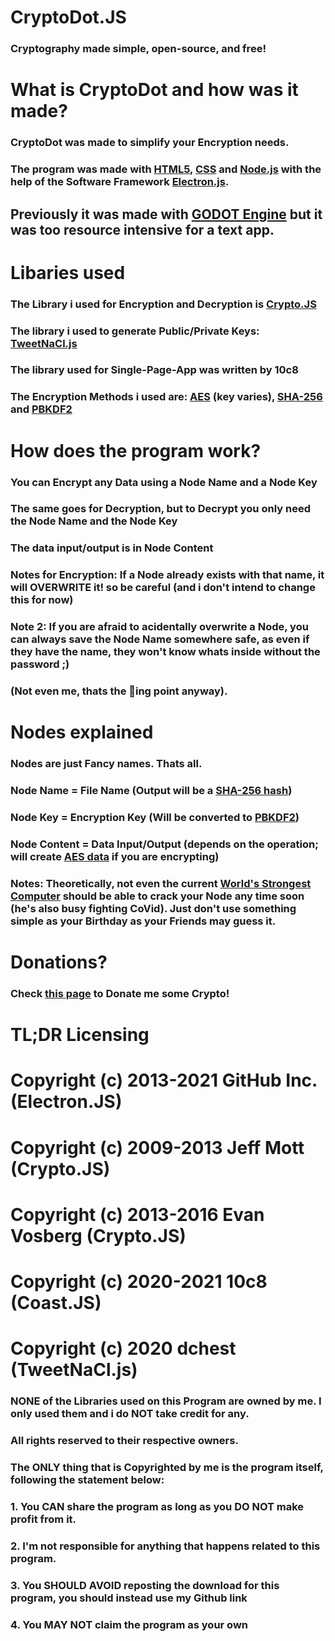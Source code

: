 # CryptoDot.JS
### Cryptography made simple, open-source, and free!

# What is CryptoDot and how was it made?
### CryptoDot was made to simplify your Encryption needs.

### The program was made with [HTML5](https://en.wikipedia.org/wiki/HTML5), [CSS](https://en.wikipedia.org/wiki/CSS) and [Node.js](https://en.wikipedia.org/wiki/Node.js) with the help of the Software Framework [Electron.js](https://en.wikipedia.org/wiki/Electron_(software_framework)).

## Previously it was made with [GODOT Engine](https://godotengine.org/) but it was too resource intensive for a text app.

# Libaries used
### The Library i used for Encryption and Decryption is [Crypto.JS](https://cryptojs.gitbook.io/docs/)
### The library i used to generate Public/Private Keys: [TweetNaCl.js](https://www.npmjs.com/package/tweetnacl)
### The library used for Single-Page-App was written by 10c8
### The Encryption Methods i used are: [AES](https://en.wikipedia.org/wiki/Advanced_Encryption_Standard) (key varies), [SHA-256](https://en.wikipedia.org/wiki/SHA-2) and [PBKDF2](https://en.wikipedia.org/wiki/PBKDF2)

# How does the program work?
### You can Encrypt any Data using a Node Name and a Node Key
### The same goes for Decryption, but to Decrypt you only need the Node Name and the Node Key
### The data input/output is in Node Content

### Notes for Encryption: If a Node already exists with that name, it will OVERWRITE it! so be careful (and i don't intend to change this for now)
### Note 2: If you are afraid to acidentally overwrite a Node, you can always save the Node Name somewhere safe, as even if they have the name, they won't know whats inside without the password ;)

### (Not even me, thats the 🦆ing point anyway).

# Nodes explained
### Nodes are just Fancy names. Thats all.

### Node Name = File Name (Output will be a [SHA-256 hash](https://en.wikipedia.org/wiki/SHA-2))
### Node Key = Encryption Key (Will be converted to [PBKDF2](https://en.wikipedia.org/wiki/PBKDF2))
### Node Content = Data Input/Output (depends on the operation; will create [AES data](https://en.wikipedia.org/wiki/Advanced_Encryption_Standard) if you are encrypting)

### Notes: Theoretically, not even the current [World's Strongest Computer](https://www.bbc.com/news/world-asia-53147684#:~:text=The%20newly%20crowned%20world's%20fastest,IBM%20machine%20in%20the%20US.) should be able to crack your Node any time soon (he's also busy fighting CoVid). Just don't use something simple as your Birthday as your Friends may guess it.

# Donations?
### Check [this page](https://www.notion.so/Buy-me-a-Coffe-623096e67a074056be6bf11e33ea4bb8) to Donate me some Crypto!

# TL;DR Licensing
# Copyright (c) 2013-2021 GitHub Inc. (Electron.JS)
# Copyright (c) 2009-2013 Jeff Mott (Crypto.JS)
# Copyright (c) 2013-2016 Evan Vosberg (Crypto.JS)
# Copyright (c) 2020-2021 10c8 (Coast.JS)
# Copyright (c) 2020 dchest (TweetNaCl.js)

### NONE of the Libraries used on this Program are owned by me. I only used them and i do NOT take credit for any.
### All rights reserved to their respective owners.

### The ONLY thing that is Copyrighted by me is the program itself, following the statement below:

### 1. You CAN share the program as long as you DO NOT make profit from it.
### 2. I'm not responsible for anything that happens related to this program.
### 3. You SHOULD AVOID reposting the download for this program, you should instead use my Github link
### 4. You MAY NOT claim the program as your own
